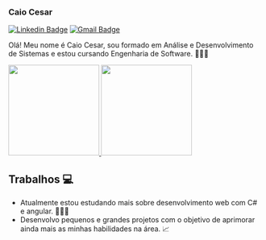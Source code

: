 ### Caio Cesar
[![Linkedin Badge](https://img.shields.io/badge/-Caio%20Cesar-ad0c5a?style=flat-square&logo=Linkedin&logoColor=white&link=https://www.linkedin.com/in/caio-cesar-da-silva-louren%C3%A7o-a5b947159/)](https://www.linkedin.com/in/caio-cesar-da-silva-louren%C3%A7o-a5b947159/) 
[![Gmail Badge](https://img.shields.io/badge/-caiocesarjck@gmail.com-ad0c5a?style=flat-square&logo=Gmail&logoColor=white&link=mailto:caiocesarjck@gmail.com)](mailto:caiocesarjck@gmail.com)

Olá! Meu nome é Caio Cesar, sou formado em Análise e Desenvolvimento de Sistemas e estou cursando Engenharia de Software. 👨🏼‍🎓

<div align="left">
  <a href="https://github.com/caio2296">
    <img height="180em" src="https://github-readme-stats-git-masterrstaa-rickstaa.vercel.app/api?username=caio2296&show_icons=true&theme=radical&include_all_commits=true&count_private=true"/>
    <img height="180em" src=https://github-readme-stats-git-masterrstaa-rickstaa.vercel.app/api/top-langs/?username=caio2296&layout=compact&langs_count=7&theme=radical"/>
  </a>
</div>

## Trabalhos 💻

 * Atualmente estou estudando mais sobre desenvolvimento web com C# e angular. 👨🏼‍💻
 * Desenvolvo pequenos e grandes projetos com o objetivo de aprimorar ainda mais as minhas habilidades na área. 📈

<!--
**caio2296/caio2296** is a ✨ _special_ ✨ repository because its `README.md` (this file) appears on your GitHub profile.

Here are some ideas to get you started:

- 🔭 I’m currently working on ...
- 🌱 I’m currently learning ...
- 👯 I’m looking to collaborate on ...
- 🤔 I’m looking for help with ...
- 💬 Ask me about ...
- 📫 How to reach me: ...
- 😄 Pronouns: ...
- ⚡ Fun fact: ...
-->
